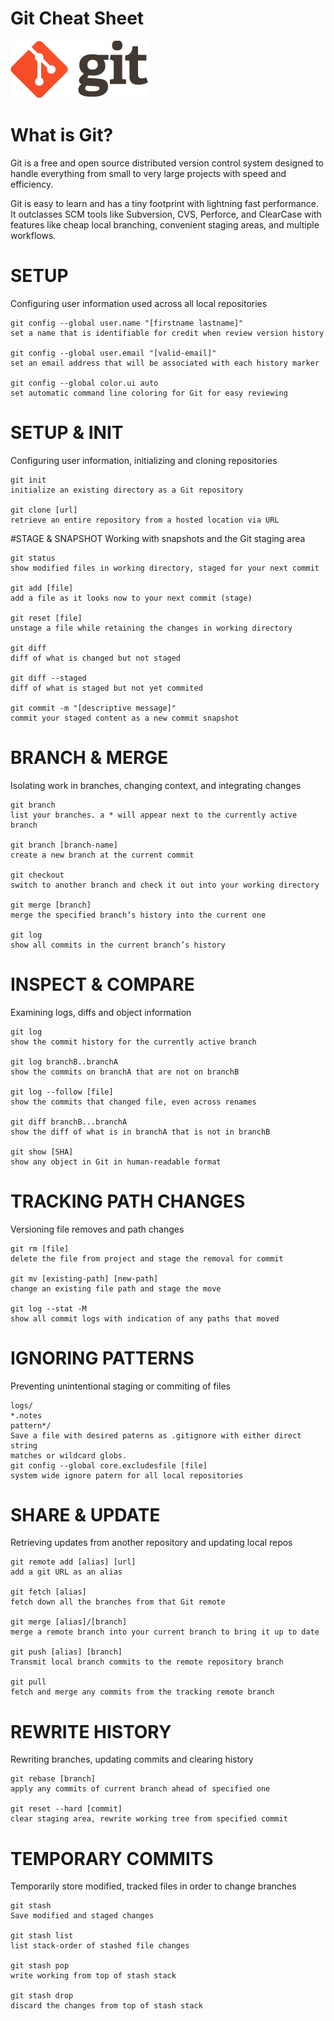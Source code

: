 # Git Cheat Sheet

![image](https://github.com/ozergoker/git-cheat-sheet/blob/main/git.png)

# What is Git?

Git is a free and open source distributed version control system designed to handle everything from small to very large projects with speed and efficiency.

Git is easy to learn and has a tiny footprint with lightning fast performance. It outclasses SCM tools like Subversion, CVS, Perforce, and ClearCase with features like cheap local branching, convenient staging areas, and multiple workflows.

# SETUP
Configuring user information used across all local repositories

```
git config --global user.name "[firstname lastname]"
set a name that is identifiable for credit when review version history

git config --global user.email "[valid-email]"
set an email address that will be associated with each history marker

git config --global color.ui auto
set automatic command line coloring for Git for easy reviewing
```


# SETUP & INIT
Configuring user information, initializing and cloning repositories

```
git init
initialize an existing directory as a Git repository

git clone [url]
retrieve an entire repository from a hosted location via URL
```

#STAGE & SNAPSHOT
Working with snapshots and the Git staging area

```
git status
show modified files in working directory, staged for your next commit

git add [file]
add a file as it looks now to your next commit (stage)

git reset [file]
unstage a file while retaining the changes in working directory

git diff
diff of what is changed but not staged

git diff --staged
diff of what is staged but not yet commited

git commit -m "[descriptive message]"
commit your staged content as a new commit snapshot
```


# BRANCH & MERGE
Isolating work in branches, changing context, and integrating changes

```
git branch
list your branches. a * will appear next to the currently active branch

git branch [branch-name]
create a new branch at the current commit

git checkout
switch to another branch and check it out into your working directory

git merge [branch]
merge the specified branch’s history into the current one

git log
show all commits in the current branch’s history
```


# INSPECT & COMPARE
Examining logs, diffs and object information

```
git log
show the commit history for the currently active branch

git log branchB..branchA
show the commits on branchA that are not on branchB

git log --follow [file]
show the commits that changed file, even across renames

git diff branchB...branchA
show the diff of what is in branchA that is not in branchB

git show [SHA]
show any object in Git in human-readable format
```


# TRACKING PATH CHANGES
Versioning file removes and path changes


```
git rm [file]
delete the file from project and stage the removal for commit

git mv [existing-path] [new-path]
change an existing file path and stage the move

git log --stat -M
show all commit logs with indication of any paths that moved
```


# IGNORING PATTERNS
Preventing unintentional staging or commiting of files


```
logs/
*.notes
pattern*/
Save a file with desired paterns as .gitignore with either direct string
matches or wildcard globs.
git config --global core.excludesfile [file]
system wide ignore patern for all local repositories
```


# SHARE & UPDATE
Retrieving updates from another repository and updating local repos


```
git remote add [alias] [url]
add a git URL as an alias

git fetch [alias]
fetch down all the branches from that Git remote

git merge [alias]/[branch]
merge a remote branch into your current branch to bring it up to date

git push [alias] [branch]
Transmit local branch commits to the remote repository branch

git pull
fetch and merge any commits from the tracking remote branch
```




# REWRITE HISTORY
Rewriting branches, updating commits and clearing history


```
git rebase [branch]
apply any commits of current branch ahead of specified one

git reset --hard [commit]
clear staging area, rewrite working tree from specified commit
```


# TEMPORARY COMMITS
Temporarily store modified, tracked files in order to change branches


```
git stash
Save modified and staged changes

git stash list
list stack-order of stashed file changes

git stash pop
write working from top of stash stack

git stash drop
discard the changes from top of stash stack
```


